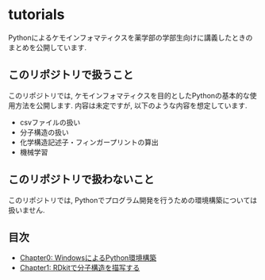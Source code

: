 # tutorials
Pythonによるケモインフォマティクスを薬学部の学部生向けに講義したときのまとめを公開しています.  

## このリポジトリで扱うこと
このリポジトリでは, ケモインフォマティクスを目的としたPythonの基本的な使用方法を公開します. 内容は未定ですが, 以下のような内容を想定しています.  
* csvファイルの扱い
* 分子構造の扱い
* 化学構造記述子・フィンガープリントの算出
* 機械学習

## このリポジトリで扱わないこと
このリポジトリでは, Pythonでプログラム開発を行うための環境構築については扱いません.  

## 目次
* [Chapter0: WindowsによるPython環境構築](https://github.com/TeddyGlass/tutorials/blob/main/pdf/pyenv_for_windows.pdf)
* [Chapter1: RDkitで分子構造を描写する](https://github.com/TeddyGlass/tutorials/blob/main/notebook/chapter1.ipynb)
